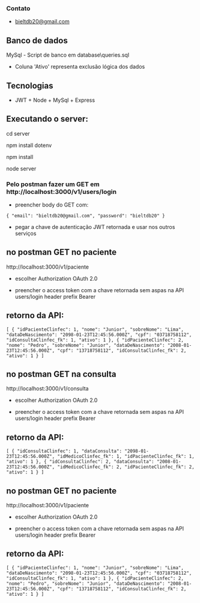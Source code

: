 ### Contato
* bieltdb20@gmail.com


## Banco de dados
MySql - Script de banco em database\queries.sql
* Coluna 'Ativo' representa exclusão lógica dos dados

## Tecnologias
* JWT + Node + MySql + Express

## Executando o server: 

cd server

npm install dotenv

npm install 

node server


### Pelo postman fazer um GET em http://localhost:3000/v1/users/login

* preencher body do GET com:

`{
	"email": "bieltdb20@gmail.com",
	"password": "bieltdb20"
}`

* pegar a chave de autenticação JWT retornada e usar nos outros serviços 

## no postman GET no paciente

http://localhost:3000/v1/paciente

* escolher Authorization OAuth 2.0

* preencher o access token com a chave retornada sem aspas na API users/login
header prefix Bearer

## retorno da API:

`[
    {
        "idPacienteClinfec": 1,
        "nome": "Junior",
        "sobreNome": "Lima",
        "dataDeNascimento": "2098-01-23T12:45:56.000Z",
        "cpf": "03718758112",
        "idConsultaClinfec_fk": 1,
        "ativo": 1
    },
    {
        "idPacienteClinfec": 2,
        "nome": "Pedro",
        "sobreNome": "Junior",
        "dataDeNascimento": "2008-01-23T12:45:56.000Z",
        "cpf": "13718758112",
        "idConsultaClinfec_fk": 2,
        "ativo": 1
    }
]`

## no postman GET na consulta

http://localhost:3000/v1/consulta

* escolher Authorization OAuth 2.0

* preencher o access token com a chave retornada sem aspas na API users/login
header prefix Bearer

## retorno da API:
`[
    {
        "idConsultaClinfec": 1,
        "dataConsulta": "2098-01-23T12:45:56.000Z",
        "idMedicoClinfec_fk": 1,
        "idPacienteClinfec_fk": 1,
        "ativo": 1
    },
    {
        "idConsultaClinfec": 2,
        "dataConsulta": "2008-01-23T12:45:56.000Z",
        "idMedicoClinfec_fk": 2,
        "idPacienteClinfec_fk": 2,
        "ativo": 1
    }
]`

## no postman GET no paciente

http://localhost:3000/v1/paciente

* escolher Authorization OAuth 2.0

* preencher o access token com a chave retornada sem aspas na API users/login
header prefix Bearer

## retorno da API:
`[
    {
        "idPacienteClinfec": 1,
        "nome": "Junior",
        "sobreNome": "Lima",
        "dataDeNascimento": "2098-01-23T12:45:56.000Z",
        "cpf": "03718758112",
        "idConsultaClinfec_fk": 1,
        "ativo": 1
    },
    {
        "idPacienteClinfec": 2,
        "nome": "Pedro",
        "sobreNome": "Junior",
        "dataDeNascimento": "2008-01-23T12:45:56.000Z",
        "cpf": "13718758112",
        "idConsultaClinfec_fk": 2,
        "ativo": 1
    }
]`